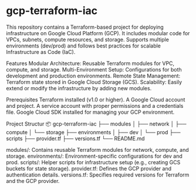 # gcp-terraform-iac
This repository contains a Terraform-based project for deploying infrastructure on Google Cloud Platform (GCP). It includes modular code for VPCs, subnets, compute resources, and storage. Supports multiple environments (dev/prod) and follows best practices for scalable Infrastructure as Code (IaC).

Features
Modular Architecture: Reusable Terraform modules for VPC, compute, and storage.
Multi-Environment Setup: Configurations for both development and production environments.
Remote State Management: Terraform state stored in Google Cloud Storage (GCS).
Scalability: Easily extend or modify the infrastructure by adding new modules.

Prerequisites
Terraform installed (v1.0 or higher).
A Google Cloud account and project.
A service account with proper permissions and a credentials file.
Google Cloud SDK installed for managing your GCP environment.

Project Structur
📦 gcp-terraform-iac
├── modules
│   ├── network
│   ├── compute
│   └── storage
├── environments
│   ├── dev
│   └── prod
├── scripts
├── provider.tf
├── versions.tf
└── README.md

modules/: Contains reusable Terraform modules for network, compute, and storage.
environments/: Environment-specific configurations for dev and prod.
scripts/: Helper scripts for infrastructure setup (e.g., creating GCS buckets for state storage).
provider.tf: Defines the GCP provider and authentication details.
versions.tf: Specifies required versions for Terraform and the GCP provider.
